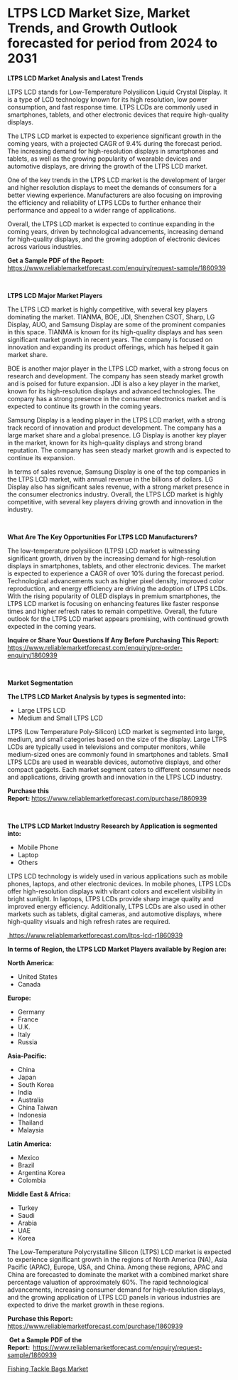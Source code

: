 <p><h1>LTPS LCD Market Size, Market Trends, and Growth Outlook forecasted for period from 2024 to 2031</h1></p><p><strong>LTPS LCD Market Analysis and Latest Trends</strong></p>
<p><p>LTPS LCD stands for Low-Temperature Polysilicon Liquid Crystal Display. It is a type of LCD technology known for its high resolution, low power consumption, and fast response time. LTPS LCDs are commonly used in smartphones, tablets, and other electronic devices that require high-quality displays.</p><p>The LTPS LCD market is expected to experience significant growth in the coming years, with a projected CAGR of 9.4% during the forecast period. The increasing demand for high-resolution displays in smartphones and tablets, as well as the growing popularity of wearable devices and automotive displays, are driving the growth of the LTPS LCD market.</p><p>One of the key trends in the LTPS LCD market is the development of larger and higher resolution displays to meet the demands of consumers for a better viewing experience. Manufacturers are also focusing on improving the efficiency and reliability of LTPS LCDs to further enhance their performance and appeal to a wider range of applications.</p><p>Overall, the LTPS LCD market is expected to continue expanding in the coming years, driven by technological advancements, increasing demand for high-quality displays, and the growing adoption of electronic devices across various industries.</p></p>
<p><strong>Get a Sample PDF of the Report:&nbsp;</strong> <a href="https://www.reliablemarketforecast.com/enquiry/request-sample/1860939">https://www.reliablemarketforecast.com/enquiry/request-sample/1860939</a></p>
<p>&nbsp;</p>
<p><strong>LTPS LCD Major Market Players</strong></p>
<p><p>The LTPS LCD market is highly competitive, with several key players dominating the market. TIANMA, BOE, JDI, Shenzhen CSOT, Sharp, LG Display, AUO, and Samsung Display are some of the prominent companies in this space. TIANMA is known for its high-quality displays and has seen significant market growth in recent years. The company is focused on innovation and expanding its product offerings, which has helped it gain market share.</p><p>BOE is another major player in the LTPS LCD market, with a strong focus on research and development. The company has seen steady market growth and is poised for future expansion. JDI is also a key player in the market, known for its high-resolution displays and advanced technologies. The company has a strong presence in the consumer electronics market and is expected to continue its growth in the coming years.</p><p>Samsung Display is a leading player in the LTPS LCD market, with a strong track record of innovation and product development. The company has a large market share and a global presence. LG Display is another key player in the market, known for its high-quality displays and strong brand reputation. The company has seen steady market growth and is expected to continue its expansion.</p><p>In terms of sales revenue, Samsung Display is one of the top companies in the LTPS LCD market, with annual revenue in the billions of dollars. LG Display also has significant sales revenue, with a strong market presence in the consumer electronics industry. Overall, the LTPS LCD market is highly competitive, with several key players driving growth and innovation in the industry.</p></p>
<p>&nbsp;</p>
<p><strong>What Are The Key Opportunities For LTPS LCD Manufacturers?</strong></p>
<p><p>The low-temperature polysilicon (LTPS) LCD market is witnessing significant growth, driven by the increasing demand for high-resolution displays in smartphones, tablets, and other electronic devices. The market is expected to experience a CAGR of over 10% during the forecast period. Technological advancements such as higher pixel density, improved color reproduction, and energy efficiency are driving the adoption of LTPS LCDs. With the rising popularity of OLED displays in premium smartphones, the LTPS LCD market is focusing on enhancing features like faster response times and higher refresh rates to remain competitive. Overall, the future outlook for the LTPS LCD market appears promising, with continued growth expected in the coming years.</p></p>
<p><strong>Inquire or Share Your Questions If Any Before Purchasing This Report:</strong> <a href="https://www.reliablemarketforecast.com/enquiry/pre-order-enquiry/1860939">https://www.reliablemarketforecast.com/enquiry/pre-order-enquiry/1860939</a></p>
<p>&nbsp;</p>
<p><strong>Market Segmentation</strong></p>
<p><strong>The LTPS LCD Market Analysis by types is segmented into:</strong></p>
<p><ul><li>Large LTPS LCD</li><li>Medium and Small LTPS LCD</li></ul></p>
<p><p>LTPS (Low Temperature Poly-Silicon) LCD market is segmented into large, medium, and small categories based on the size of the display. Large LTPS LCDs are typically used in televisions and computer monitors, while medium-sized ones are commonly found in smartphones and tablets. Small LTPS LCDs are used in wearable devices, automotive displays, and other compact gadgets. Each market segment caters to different consumer needs and applications, driving growth and innovation in the LTPS LCD industry.</p></p>
<p><strong>Purchase this Report:&nbsp;</strong><a href="https://www.reliablemarketforecast.com/purchase/1860939">https://www.reliablemarketforecast.com/purchase/1860939</a></p>
<p>&nbsp;</p>
<p><strong>The LTPS LCD Market Industry Research by Application is segmented into:</strong></p>
<p><ul><li>Mobile Phone</li><li>Laptop</li><li>Others</li></ul></p>
<p><p>LTPS LCD technology is widely used in various applications such as mobile phones, laptops, and other electronic devices. In mobile phones, LTPS LCDs offer high-resolution displays with vibrant colors and excellent visibility in bright sunlight. In laptops, LTPS LCDs provide sharp image quality and improved energy efficiency. Additionally, LTPS LCDs are also used in other markets such as tablets, digital cameras, and automotive displays, where high-quality visuals and high refresh rates are required.</p></p>
<p><a href="https://www.reliablemarketforecast.com/ltps-lcd-r1860939">&nbsp;https://www.reliablemarketforecast.com/ltps-lcd-r1860939</a></p>
<p><strong>In terms of Region, the LTPS LCD Market Players available by Region are:</strong></p>
<p>
    <p> <strong> North America: </strong>
        <ul>
            <li>United States</li>
            <li>Canada</li>
        </ul>
        </p> 
    <p> <strong> Europe: </strong>
        <ul>
            <li>Germany</li>
            <li>France</li>
            <li>U.K.</li>
            <li>Italy</li>
            <li>Russia</li>
        </ul>
        </p> 
    <p> <strong> Asia-Pacific: </strong>
        <ul>
            <li>China</li>
            <li>Japan</li>
            <li>South Korea</li>
            <li>India</li>
            <li>Australia</li>
            <li>China Taiwan</li>
            <li>Indonesia</li>
            <li>Thailand</li>
            <li>Malaysia</li>
        </ul>
        </p> 
    <p> <strong> Latin America: </strong>
        <ul>
            <li>Mexico</li>
            <li>Brazil</li>
            <li>Argentina Korea</li>
            <li>Colombia</li>
        </ul>
        </p> 
    <p> <strong> Middle East & Africa: </strong>
        <ul>
            <li>Turkey</li>
            <li>Saudi</li>
            <li>Arabia</li>
            <li>UAE</li>
            <li>Korea</li>
        </ul>
    </p>
    </p>
<p><p>The Low-Temperature Polycrystalline Silicon (LTPS) LCD market is expected to experience significant growth in the regions of North America (NA), Asia Pacific (APAC), Europe, USA, and China. Among these regions, APAC and China are forecasted to dominate the market with a combined market share percentage valuation of approximately 60%. The rapid technological advancements, increasing consumer demand for high-resolution displays, and the growing application of LTPS LCD panels in various industries are expected to drive the market growth in these regions.</p></p>
<p><strong>Purchase this Report: </strong><a href="https://www.reliablemarketforecast.com/purchase/1860939">https://www.reliablemarketforecast.com/purchase/1860939</a></p>
<p>&nbsp;<strong>Get a Sample PDF of the Report:&nbsp;&nbsp;</strong><a href="https://www.reliablemarketforecast.com/enquiry/request-sample/1860939">https://www.reliablemarketforecast.com/enquiry/request-sample/1860939</a></p>
<p><strong></strong></p>
<p><p><a href="https://view.publitas.com/reportprime-1/fishing-tackle-bags-market-a-global-and-regional-analysis-focus-on-region-country-level-analysis-and-competitive-landscape/">Fishing Tackle Bags Market</a></p></p>
